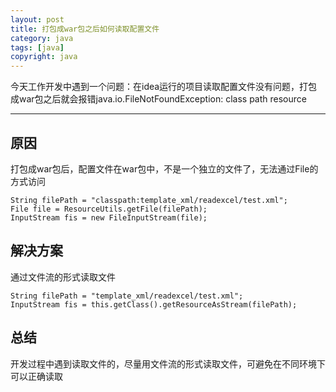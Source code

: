 ```yaml
---
layout: post
title: 打包成war包之后如何读取配置文件
category: java
tags: [java]
copyright: java
---
```


今天工作开发中遇到一个问题：在idea运行的项目读取配置文件没有问题，打包成war包之后就会报错java.io.FileNotFoundException: class path resource

---
## 原因
打包成war包后，配置文件在war包中，不是一个独立的文件了，无法通过File的方式访问
```
String filePath = "classpath:template_xml/readexcel/test.xml";
File file = ResourceUtils.getFile(filePath);
InputStream fis = new FileInputStream(file);
```

## 解决方案
通过文件流的形式读取文件
```
String filePath = "template_xml/readexcel/test.xml";
InputStream fis = this.getClass().getResourceAsStream(filePath);
```

## 总结
开发过程中遇到读取文件的，尽量用文件流的形式读取文件，可避免在不同环境下可以正确读取